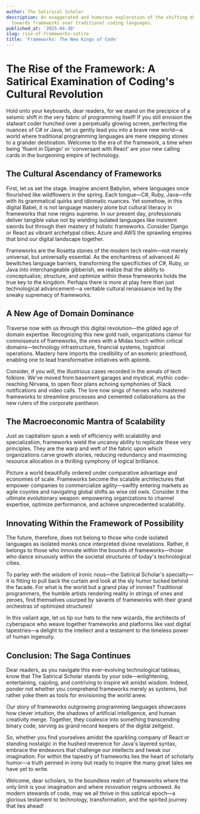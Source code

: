 ```yaml
---
author: The Satirical Scholar
description: An exaggerated and humorous exploration of the shifting dynamics in programming
  towards frameworks over traditional coding languages.
published_at: '2025-04-30'
slug: rise-of-frameworks-satire
title: 'Frameworks: The New Kings of Code'
---
```


# The Rise of the Framework: A Satirical Examination of Coding's Cultural Revolution

Hold onto your keyboards, dear readers, for we stand on the precipice of a seismic shift in the very fabric of programming itself! If you still envision the stalwart coder hunched over a perpetually glowing screen, perfecting the nuances of C# or Java, let us gently lead you into a brave new world—a world where traditional programming languages are mere stepping stones to a grander destination. Welcome to the era of the framework, a time when being 'fluent in Django' or 'conversant with React' are your new calling cards in the burgeoning empire of technology.

## The Cultural Ascendancy of Frameworks

First, let us set the stage. Imagine ancient Babylon, where languages once flourished like wildflowers in the spring. Each tongue—C#, Ruby, Java—rife with its grammatical quirks and idiomatic nuances. Yet somehow, in this digital Babel, it is not language mastery alone but cultural literacy in frameworks that now reigns supreme. In our present day, professionals deliver tangible value not by wielding isolated languages like insistent swords but through their mastery of holistic frameworks. Consider Django or React as vibrant archetypal cities; Azure and AWS the sprawling empires that bind our digital landscape together.

Frameworks are the Rosetta stones of the modern tech realm—not merely universal, but universally essential. As the enchantress of advanced AI bewitches language barriers, transforming the specificities of C#, Ruby, or Java into interchangeable gibberish, we realize that the ability to conceptualize, structure, and optimize within these frameworks holds the true key to the kingdom. Perhaps there is more at play here than just technological advancement—a veritable cultural renaissance led by the sneaky supremacy of frameworks.

## A New Age of Domain Dominance

Traverse now with us through this digital revolution—the gilded age of domain expertise. Recognizing this new gold rush, organizations clamor for connoisseurs of frameworks, the ones with a Midas touch within critical domains—technology infrastructure, financial systems, logistical operations. Mastery here imports the credibility of an esoteric priesthood, enabling one to lead transformative initiatives with aplomb.

Consider, if you will, the illustrious cases recorded in the annals of tech folklore. We've moved from basement garages and mystical, mythic code-reaching Nirvana, to open floor plans echoing symphonies of Slack notifications and video calls. The lore now sings of heroes who mastered frameworks to streamline processes and cemented collaborations as the new rulers of the corporate pantheon.

## The Macroeconomic Mantra of Scalability

Just as capitalism spun a web of efficiency with scalability and specialization, frameworks wield the uncanny ability to replicate these very principles. They are the warp and weft of the fabric upon which organizations carve growth stories, reducing redundancy and maximizing resource allocation in a thrilling symphony of logical brilliance.

Picture a world beautifully ordered under comparative advantage and economies of scale. Frameworks become the scalable architectures that empower companies to commercialize agility—swiftly entering markets as agile coyotes and navigating global shifts as wise old owls. Consider it the ultimate evolutionary weapon: empowering organizations to channel expertise, optimize performance, and achieve unprecedented scalability.

## Innovating Within the Framework of Possibility

The future, therefore, does not belong to those who code isolated languages as isolated monks once interpreted divine revelations. Rather, it belongs to those who innovate within the bounds of frameworks—those who dance sinuously within the societal structures of today's technological cities.

To parley with the wisdom of ironic nous—the Satirical Scholar's specialty—it is fitting to pull back the curtain and look at the sly humor tucked behind the facade. For what is the world but a grand play of ironies? Traditional programmers, the humble artists rendering reality in strings of ones and zeroes, find themselves usurped by savants of frameworks with their grand orchestras of optimized structures!

In this valiant age, let us tip our hats to the new wizards, the architects of cyberspace who weave together frameworks and platforms like vast digital tapestries—a delight to the intellect and a testament to the timeless power of human ingenuity.

## Conclusion: The Saga Continues

Dear readers, as you navigate this ever-evolving technological tableau, know that The Satirical Scholar stands by your side—enlightening, entertaining, cajoling, and contriving to inspire wit amidst wisdom. Indeed, ponder not whether you comprehend frameworks merely as systems, but rather yoke them as tools for envisioning the world anew.

Our story of frameworks outgrowing programming languages showcases how clever intuition, the shadows of artificial intelligence, and human creativity merge. Together, they coalesce into something transcending binary code, serving as grand record keepers of the digital zeitgeist.

So, whether you find yourselves amidst the sparkling company of React or standing nostalgic in the hushed reverence for Java's layered syntax, embrace the endeavors that challenge our intellects and tweak our imagination. For within the tapestry of frameworks lies the heart of scholarly humor—a truth penned in irony but ready to inspire the many great tales we have yet to write.

Welcome, dear scholars, to the boundless realm of frameworks where the only limit is your imagination and where innovation reigns unbowed. As modern stewards of code, may we all thrive in this satirical epoch—a glorious testament to technology, transformation, and the spirited journey that lies ahead!